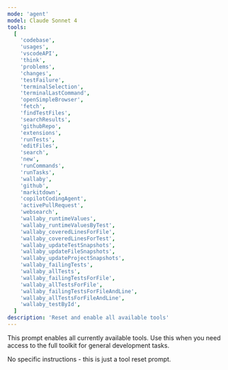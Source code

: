 ```yaml
---
mode: 'agent'
model: Claude Sonnet 4
tools:
  [
    'codebase',
    'usages',
    'vscodeAPI',
    'think',
    'problems',
    'changes',
    'testFailure',
    'terminalSelection',
    'terminalLastCommand',
    'openSimpleBrowser',
    'fetch',
    'findTestFiles',
    'searchResults',
    'githubRepo',
    'extensions',
    'runTests',
    'editFiles',
    'search',
    'new',
    'runCommands',
    'runTasks',
    'wallaby',
    'github',
    'markitdown',
    'copilotCodingAgent',
    'activePullRequest',
    'websearch',
    'wallaby_runtimeValues',
    'wallaby_runtimeValuesByTest',
    'wallaby_coveredLinesForFile',
    'wallaby_coveredLinesForTest',
    'wallaby_updateTestSnapshots',
    'wallaby_updateFileSnapshots',
    'wallaby_updateProjectSnapshots',
    'wallaby_failingTests',
    'wallaby_allTests',
    'wallaby_failingTestsForFile',
    'wallaby_allTestsForFile',
    'wallaby_failingTestsForFileAndLine',
    'wallaby_allTestsForFileAndLine',
    'wallaby_testById',
  ]
description: 'Reset and enable all available tools'
---
```


This prompt enables all currently available tools. Use this when you need access to the full toolkit for general development tasks.

No specific instructions - this is just a tool reset prompt.

